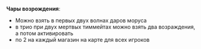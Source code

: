 **Чары возрождения**:
- Можно взять в первых двух волнах даров моруса
- в трио при двух мертвых тиммейтах можно взять два возраждения, а потом активировать
- по 2 на каждый магазин на карте для всех игроков